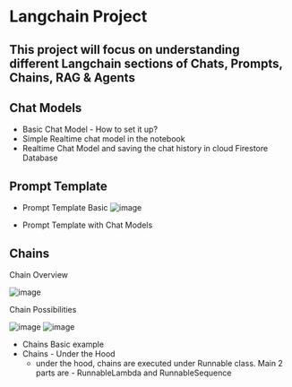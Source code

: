 # Langchain Project

## This project will focus on understanding different Langchain sections of Chats, Prompts, Chains, RAG & Agents

## Chat Models
- Basic Chat Model - How to set it up?
- Simple Realtime chat model in the notebook
- Realtime Chat Model and saving the chat history in cloud Firestore Database

## Prompt Template 
- Prompt Template Basic
![image](https://github.com/user-attachments/assets/3e7e1d47-60b9-434e-93f5-e62e21a933ae)

- Prompt Template with Chat Models

## Chains

Chain Overview

![image](https://github.com/user-attachments/assets/bc7ba726-6586-4733-a6e3-4a7246f86223)

Chain Possibilities 

![image](https://github.com/user-attachments/assets/1bbae555-3d4d-4c33-855a-f8a07ea8180d)
![image](https://github.com/user-attachments/assets/6867b814-57db-4ad2-ab57-f93e3a2a5c66)


- Chains Basic example
- Chains - Under the Hood
  - under the hood, chains are executed under Runnable class. Main 2 parts are - RunnableLambda and RunnableSequence  




